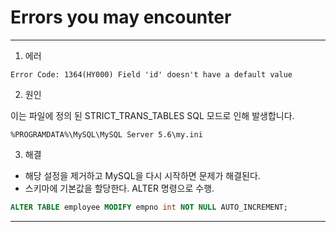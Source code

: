 # Errors you may encounter
------------


1. 에러
```
Error Code: 1364(HY000) Field 'id' doesn't have a default value
```

2. 원인  

이는 파일에 정의 된 STRICT_TRANS_TABLES SQL 모드로 인해 발생합니다. 
```
%PROGRAMDATA%\MySQL\MySQL Server 5.6\my.ini
```
3. 해결

* 해당 설정을 제거하고 MySQL을 다시 시작하면 문제가 해결된다.
* 스키마에 기본값을 할당한다. ALTER 명령으로 수행.

```SQL
ALTER TABLE employee MODIFY empno int NOT NULL AUTO_INCREMENT;
```
---------
